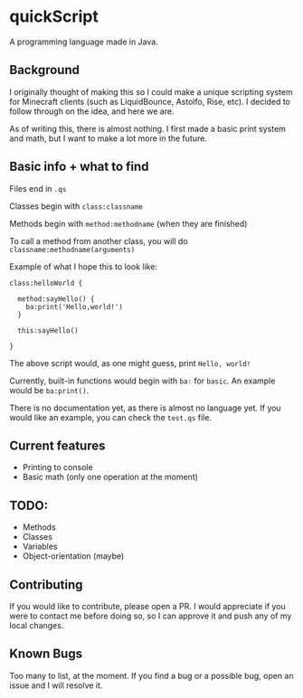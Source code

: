 # quickScript
A programming language made in Java.

## Background

I originally thought of making this so I could make a unique scripting system for Minecraft clients (such as LiquidBounce, Astolfo, Rise, etc). I decided to follow through on the idea, and here we are.

As of writing this, there is almost nothing. I first made a basic print system and math, but I want to make a lot more in the future.

## Basic info + what to find
Files end in `.qs`

Classes begin with `class:classname`

Methods begin with `method:methodname` (when they are finished)

To call a method from another class, you will do `classname:methodname(arguments)`

Example of what I hope this to look like:

```
class:helloWorld {

  method:sayHello() {
    ba:print('Hello,world!')
  }
  
  this:sayHello()
  
}
```

The above script would, as one might guess, print `Hello, world!`

Currently, built-in functions would begin with `ba:` for `basic`. An example would be `ba:print()`.

There is no documentation yet, as there is almost no language yet. If you would like an example, you can check the `test.qs` file.

## Current features
- Printing to console
- Basic math (only one operation at the moment)

## TODO:
- Methods
- Classes
- Variables
- Object-orientation (maybe)

## Contributing
If you would like to contribute, please open a PR. I would appreciate if you were to contact me before doing so, so I can approve it and push any of my local changes.

## Known Bugs
Too many to list, at the moment. If you find a bug or a possible bug, open an issue and I will resolve it.
